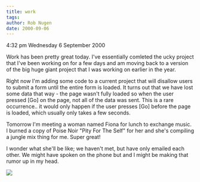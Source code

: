 ```yaml
---
title: work
tags: 
author: Rob Nugen
date: 2000-09-06
---
```


<p class=date>4:32 pm Wednesday 6 September 2000

<p>Work has been pretty great today.  I've essentially comleted the ucky
project that I've been working on for a few days and am moving back to a
version of the big huge giant project that I was working on earlier in the
year.

<p>Right now I'm adding some code to a current project that will disallow
users to submit a form until the entire form is loaded.  It turns out that
we have lost some data that way - the page wasn't fully loaded so when the
user pressed [Go] on the page, not all of the data was sent.  This is a rare
occurrence..  it would only happen if the user presses [Go] before the page
is loaded, which usually only takes a few seconds.

<p>Tomorrow I'm meeting a woman named Fiona for lunch to exchange music.  I
burned a copy of Poise Noir "Pity For The Self" for her and she's compiling
a jungle mix thing for me.  Super great!

<p>I wonder what she'll be like;  we haven't met, but have only emailed each
other.  We might have spoken on the phone but and I might be making that
rumor up in my head.

<p><img src="/images/rob/wL-ROB.gif">

